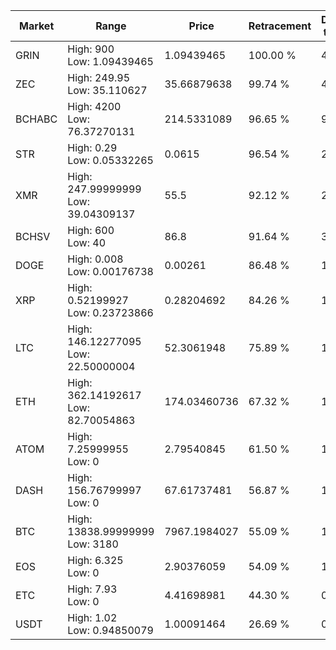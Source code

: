 | Market | Range | Price| Retracement | Doubles to 50% |
| --- | --- | --- | --- | --- |
| GRIN | High: 900<br />Low: 1.09439465 | 1.09439465 | 100.00 % | 411.69 |
| ZEC | High: 249.95<br />Low: 35.110627 | 35.66879638 | 99.74 % | 4.00 |
| BCHABC | High: 4200<br />Low: 76.37270131 | 214.5331089 | 96.65 % | 9.97 |
| STR | High: 0.29<br />Low: 0.05332265 | 0.0615 | 96.54 % | 2.79 |
| XMR | High: 247.99999999<br />Low: 39.04309137 | 55.5 | 92.12 % | 2.59 |
| BCHSV | High: 600<br />Low: 40 | 86.8 | 91.64 % | 3.69 |
| DOGE | High: 0.008<br />Low: 0.00176738 | 0.00261 | 86.48 % | 1.87 |
| XRP | High: 0.52199927<br />Low: 0.23723866 | 0.28204692 | 84.26 % | 1.35 |
| LTC | High: 146.12277095<br />Low: 22.50000004 | 52.3061948 | 75.89 % | 1.61 |
| ETH | High: 362.14192617<br />Low: 82.70054863 | 174.03460736 | 67.32 % | 1.28 |
| ATOM | High: 7.25999955<br />Low: 0 | 2.79540845 | 61.50 % | 1.30 |
| DASH | High: 156.76799997<br />Low: 0 | 67.61737481 | 56.87 % | 1.16 |
| BTC | High: 13838.99999999<br />Low: 3180 | 7967.1984027 | 55.09 % | 1.07 |
| EOS | High: 6.325<br />Low: 0 | 2.90376059 | 54.09 % | 1.09 |
| ETC | High: 7.93<br />Low: 0 | 4.41698981 | 44.30 % | 0.00 |
| USDT | High: 1.02<br />Low: 0.94850079 | 1.00091464 | 26.69 % | 0.00 |

